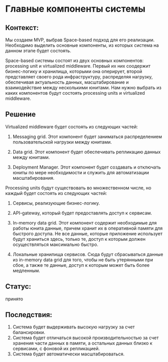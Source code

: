 # Главные компоненты системы

## Контекст:

Мы создаем MVP, выбрав Space-based подход для его реализации. Необходимо выделить основные компоненты, из которых система на данном этапе будет состоять. 

Space-based системы состоят из двух основных компонентов: processing unit и virtualized middleware. Первый их них соодержит бизнес-логику и хранилища, которыми она оперирует, второй представляет своего рода инфраструктуру, распределяя нагрузку, обеспечивая актуальность данных, масштабирование и взаимодействие между несколькими юнитами. Нам нужно выбрать из каких компонентов будут состоять processing units и virtualized middleware.

## Решение

Virtualized middleware будет состоять из следующих частей:

1. Messaging grid. Этот компонент будет заниматься распределением пользовательской нагрузки между юнитами.

2. Data grid. Этот компонент будет обеспечивать репликацию данных между юнитами.

3. Deployment Manager. Этот компонент будет создавать и отключать юниты по мере необходимости и служить для автоматизации масштабирования.

Processing units будут существовать во множественном числе, но каждый будет состоять из следующих частей:

1. Сервисы, реализующие бизнес-логику.

2. API-gateway, который будет предоставлять доступ к сервисам.

3. In-memory data grid. Этот компонент содержит необходимые для работы юнита данные, причем хранит их в оперативной памяти для быстрого доступа. Не все данные, которые приложение использует будут храниться здесь, только те, доступ к которым должен осуществляться максимально быстро.

4. Локальные хранилища сервисов. Сюда будут сбрасываться данные из in-memory data grid для того, чтобы не быть утерянными при сбое, а также те данные, доступ к которым может быть более медленным.

<!-- ![Изображение](https://raw.githubusercontent.com/ariverrun/coursework/main/arch.concept.png "Схема основных компонентов") -->

## Статус:

принято

## Последствия:

1. Система будет выдерживать высокую нагрузку за счет балансировки.
2. Система будет отличаться высокой производительностью за счет хранения части данных в памяти, а остальных данных близко к сервисами, с фоновой их репликацией.
3. Система будет автоматически масштабироваться.

